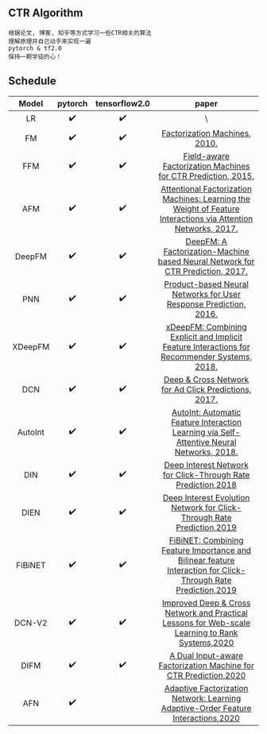## CTR Algorithm

    根据论文, 博客, 知乎等方式学习一些CTR相关的算法
    理解原理并自己动手来实现一遍
    pytorch & tf2.0
    保持一颗学徒的心！
    


## Schedule

|  Model  | pytorch | tensorflow2.0 |  paper  |
| :-----: | :-----: | :-----------: |:------: |
|   LR    |    :heavy_check_mark:     |        :heavy_check_mark:       | \ |
|   FM    |     :heavy_check_mark:    |        :heavy_check_mark:       | [Factorization Machines, 2010.](https://www.csie.ntu.edu.tw/~b97053/paper/Rendle2010FM.pdf)  |
|   FFM   |      :heavy_check_mark:   |        :heavy_check_mark:       | [Field-aware Factorization Machines for CTR Prediction, 2015.](https://www.csie.ntu.edu.tw/~cjlin/papers/ffm.pdf)  |
|   AFM   |     :heavy_check_mark:    |        :heavy_check_mark:       | [Attentional Factorization Machines: Learning the Weight of Feature Interactions via Attention Networks, 2017.](https://arxiv.org/abs/1708.04617) | 
| DeepFM  |      :heavy_check_mark:   |        :heavy_check_mark:       | [DeepFM: A Factorization-Machine based Neural Network for CTR Prediction, 2017.](https://arxiv.org/abs/1703.04247) |
|   PNN   |     :heavy_check_mark:    |          :heavy_check_mark:     | [Product-based Neural Networks for User Response Prediction, 2016.](https://arxiv.org/abs/1611.00144) | 
| XDeepFM |      :heavy_check_mark:   |          :heavy_check_mark:     | [xDeepFM: Combining Explicit and Implicit Feature Interactions for Recommender Systems, 2018.](https://arxiv.org/abs/1803.05170) |
|   DCN   |      :heavy_check_mark:   |        :heavy_check_mark:     | [Deep & Cross Network for Ad Click Predictions, 2017.](https://arxiv.org/abs/1708.05123) |
|   AutoInt   |      :heavy_check_mark:   |        :heavy_check_mark:     |[ AutoInt: Automatic Feature Interaction Learning via Self-Attentive Neural Networks, 2018.](https://arxiv.org/abs/1810.11921) |
|   DIN   |      :heavy_check_mark:   |        :heavy_check_mark:     |[Deep Interest Network for Click-Through Rate Prediction,2018](https://arxiv.org/pdf/1706.06978.pdf) |
|   DIEN   |      :heavy_check_mark:   |        :heavy_check_mark:     |[Deep Interest Evolution Network for Click-Through Rate Prediction,2019](https://arxiv.org/pdf/1809.03672.pdf) |
|   FiBiNET |     :heavy_check_mark:  |  :heavy_check_mark:  | [FiBiNET: Combining Feature Importance and Bilinear feature Interaction for Click-Through Rate Prediction,2019](https://arxiv.org/pdf/1905.09433.pdf) |
|   DCN-V2  |  :heavy_check_mark:  | :heavy_check_mark:  | [Improved Deep & Cross Network and Practical Lessons for Web-scale Learning to Rank Systems,2020](https://arxiv.org/abs/2008.13535) |
|   DIFM  |  :heavy_check_mark:  | :heavy_check_mark:  | [A Dual Input-aware Factorization Machine for CTR Prediction,2020](https://www.ijcai.org/Proceedings/2020/0434.pdf)  |
|   AFN  |  :heavy_check_mark:  | | [Adaptive Factorization Network: Learning Adaptive-Order Feature Interactions,2020](https://arxiv.org/pdf/1909.03276)  |
